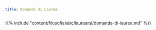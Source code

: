 ```yaml
---
title: Domanda di Laurea
---
```


{{% include "content/filosofia/abc/laurearsi/domanda-di-laurea.md" %}}
